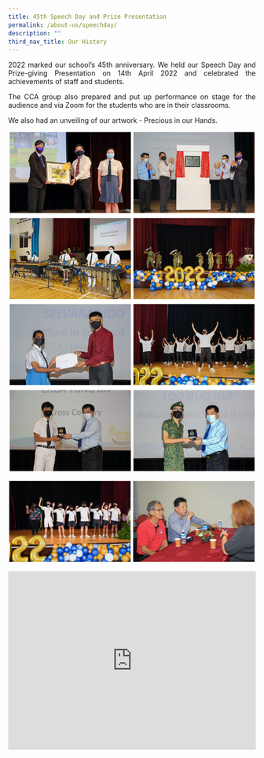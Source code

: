 ```yaml
---
title: 45th Speech Day and Prize Presentation
permalink: /about-us/speechday/
description: ""
third_nav_title: Our History
---
```

<style>
.google-slides-container{ position: relative; width: 100%; padding-top: 72%; overflow: hidden; } .google-slides-container iframe{ position: absolute; top: 0; left: 0; width: 100%; height: 100%; }
</style>

<p style="text-align:justify">2022 marked our school’s 45th anniversary.   We held our Speech Day and Prize-giving Presentation on 14th April 2022 and celebrated the achievements of staff and students.</p>

<p style="text-align:justify">The CCA group also prepared and put up performance on stage for the audience and via Zoom for the students who are in their classrooms. </p>

<p style="text-align:justify">We also had an unveiling of our artwork - Precious in our Hands.  </p>

![](/images/Lifebdms/lifebdms-speechday-01.jpg)

![](/images/Lifebdms/lifebdms-speechday-02.jpg)

<div class="google-slides-container">
<iframe src="https://docs.google.com/presentation/d/e/2PACX-1vTnk85JaiLb8T1Dr1y3WziPvvuq63nne8Al2LfOuDz9DzWxBNA_sGdA3A8tZGmYYWHcZwkn7HDl4WHU/embed?start=true&loop=true&delayms=3000" frameborder="0" width="840" height="589" allowfullscreen="true" ></iframe></div>